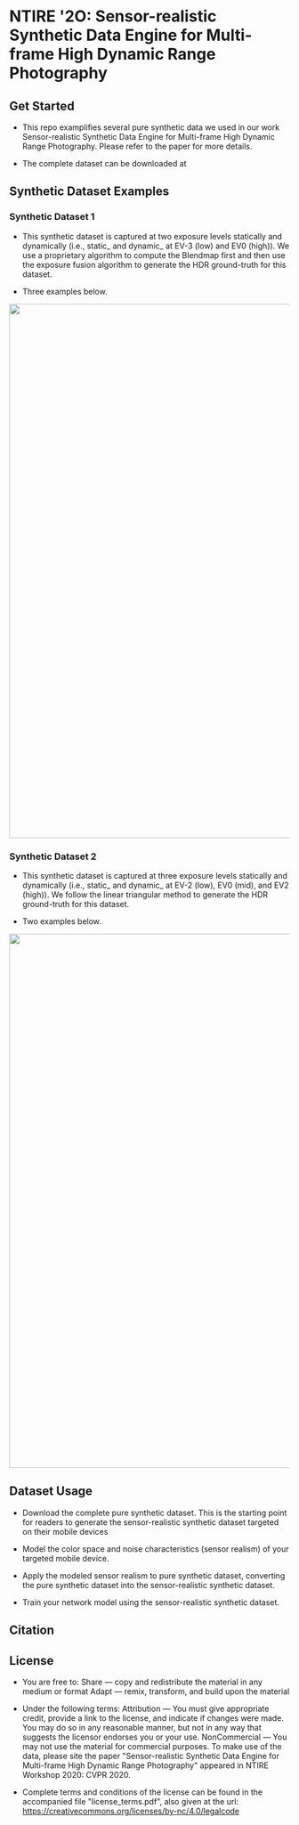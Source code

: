 # NTIRE '2O: Sensor-realistic Synthetic Data Engine for Multi-frame High Dynamic Range Photography

## Get Started
- This repo examplifies several pure synthetic data we used in our work Sensor-realistic Synthetic Data Engine for Multi-frame High Dynamic Range Photography. Please refer to the paper for more details.

- The complete dataset can be downloaded at

## Synthetic Dataset Examples
### Synthetic Dataset 1
- This synthetic dataset is captured at two exposure levels statically and dynamically (i.e., static_ and dynamic_ at EV-3 (low) and EV0 (high)). We use a proprietary algorithm to compute the Blendmap first and then use the exposure fusion algorithm to generate the HDR ground-truth for this dataset.

- Three examples below.

<img src="./Synthetic_Dataset_1_Sample/dataset_1_example.png" width="960">

### Synthetic Dataset 2
- This synthetic dataset is captured at three exposure levels statically and dynamically (i.e., static_ and dynamic_ at EV-2 (low), EV0 (mid), and EV2 (high)). We follow the linear triangular method to generate the HDR ground-truth for this dataset.

- Two examples below.

<img src="./Synthetic_Dataset_2_Sample/dataset_2_example.png" width="960">

## Dataset Usage

- Download the complete pure synthetic dataset. This is the starting point for readers to generate the sensor-realistic synthetic dataset targeted on their mobile devices

- Model the color space and noise characteristics (sensor realism) of your targeted mobile device.

- Apply the modeled sensor realism to pure synthetic dataset, converting the pure synthetic dataset into the sensor-realistic synthetic dataset.

- Train your network model using the sensor-realistic synthetic dataset.

## Citation

## License

- You are free to:
Share — copy and redistribute the material in any medium or format
Adapt — remix, transform, and build upon the material

- Under the following terms:
Attribution — You must give appropriate credit, provide a link to the license, and indicate if changes were made. You may do so in any reasonable manner, but not in any way that suggests the licensor endorses you or your use.
NonCommercial — You may not use the material for commercial purposes.
To make use of the data, please site the paper "Sensor-realistic Synthetic Data Engine for Multi-frame High Dynamic Range Photography" appeared in NTIRE Workshop 2020: CVPR 2020.

- Complete terms and conditions of the license can be found in the accompanied file "license_terms.pdf", also given at the url: https://creativecommons.org/licenses/by-nc/4.0/legalcode
